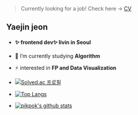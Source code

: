 > Currently looking for a job! Check here -> [CV](https://www.notion.so/Beatrix-3af240f69b1644cc802ba40d0d01bbd5) 

## **Yaejin jeon** 

- #### ✨ frontend dev✨  livin in Seoul

- 🔭 I’m currently studying **Algorithm**
- ⚡ interested in **FP and Data Visualization**
- [![Solved.ac
프로필](http://mazassumnida.wtf/api/v2/generate_badge?boj=kw0410)](https://solved.ac/kw0410)


- [![Top Langs](https://github-readme-stats.vercel.app/api/top-langs/?username=pikpokjeon&layout=compact&hide=HTML)](https://github.com/anuraghazra/github-readme-stats)

- [![pikpok's github stats](https://github-readme-stats.vercel.app/api?username=pikpokjeon&include_all_commits=true&theme=vue-dark)](https://github.com/anuraghazra/github-readme-stats)

